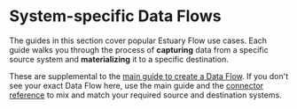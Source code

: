 # System-specific Data Flows

The guides in this section cover popular Estuary Flow use cases. Each guide walks you through the process of **capturing** data from a specific source system and **materializing** it to a specific destination.

These are supplemental to the [main guide to create a Data Flow](../create-dataflow.md).
If you don't see your exact Data Flow here, use the main guide and the [connector reference](../../reference/Connectors/)
to mix and match your required source and destination systems.
